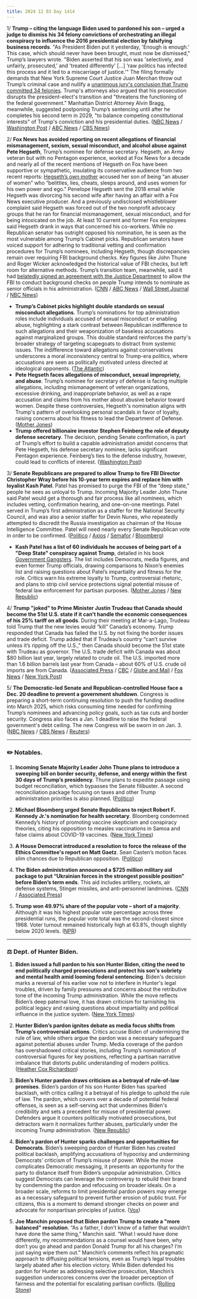 ```yaml
---
title: 2024 12 03 Day 1414
---
```


1/ **Trump – citing the language Biden used to pardoned his son – urged a judge to dismiss his 34 felony convictions of orchestrating an illegal conspiracy to influence the 2016 presidential election by falsifying business records**. "As President Biden put it yesterday, 'Enough is enough.' This case, which should never have been brought, must now be dismissed," Trump’s lawyers wrote. "Biden asserted that his son was 'selectively, and unfairly, prosecuted,' and 'treated differently' [...] ‘raw politics has infected this process and it led to a miscarriage of justice.'" The filing formally demands that New York Supreme Court Justice Juan Merchan throw out Trump’s criminal case and nullify a [unanimous jury's conclusion that Trump committed 34 felonies](https://whatthefuckjusthappenedtoday.com/2024/05/30/day-1227/#1-trump-a-former-u-s-president-and-t). Trump's attorneys also argued that his prosecution disrupts the president-elect's transition and "threatens the functioning of the federal government." Manhattan District Attorney Alvin Bragg, meanwhile, suggested postponing Trump’s sentencing until after he completes his second term in 2029, "to balance competing constitutional interests" of Trump's conviction and his presidential duties.
([NBC News](https://www.nbcnews.com/politics/donald-trump/trump-urges-judge-toss-hush-money-case-citing-hunter-biden-pardon-rcna182447) / [Washington Post](https://www.washingtonpost.com/national-security/2024/12/03/trump-hush-money-lawyers-court-motion/) / [ABC News](https://abcnews.go.com/US/citing-hunter-biden-pardon-trump-asks-judge-dismiss/story?id=116416307) / [CBS News](https://www.cbsnews.com/news/trump-hunter-biden-pardon-motion-to-dismiss-new-york-criminal-case/))

2/ **Fox News has avoided reporting on recent allegations of financial mismanagement, sexism, sexual misconduct, and alcohol abuse against Pete Hegseth**, Trump’s nominee for defense secretary. Hegseth, an Army veteran but with no Pentagon experience, worked at Fox News for a decade and nearly all of the recent mentions of Hegseth on Fox have been supportive or sympathetic, insulating its conservative audience from two recent reports: [Hegseth’s own mother](https://whatthefuckjusthappenedtoday.com/2024/12/02/day-1413/#3-trump%E2%80%99s-pick-to-lead-the-departmen) accused her son of being “an abuser of women” who “belittles, lies, cheats, sleeps around, and uses women for his own power and ego.” Penelope Hegseth sent the 2018 email while Hegseth was divorcing his second wife after having an affair with a Fox News executive producer. And a previously undisclosed whistleblower complaint said Hegseth was forced out of the two nonprofit advocacy groups that he ran for financial mismanagement, sexual misconduct, and for being intoxicated on the job. At least 10 current and former Fox employees said Hegseth drank in ways that concerned his co-workers. While no Republican senator has outright opposed his nomination, he is seen as the most vulnerable among Trump’s Cabinet picks. Republican senators have voiced support for adhering to traditional vetting and confirmation procedures for Trump’s nominees, including Hegseth, though discrepancies remain over requiring FBI background checks. Key figures like John Thune and Roger Wicker acknowledged the historical value of FBI checks, but left room for alternative methods. Trump’s transition team, meanwhile, said it had [belatedly signed an agreement with the Justice Department](https://www.nytimes.com/2024/12/03/us/trump-fbi-background-checks.html?smid=url-share) to allow the FBI to conduct background checks on people Trump intends to nominate as senior officials in his administration. ([CNN](https://www.cnn.com/2024/12/03/media/fox-news-ignores-pete-hegseth-controversies/index.html) / [ABC News](https://abcnews.go.com/Politics/gop-senators-seek-normal-process-confirm-trump-nominees/story?id=116406755) / [Wall Street Journal](https://www.wsj.com/politics/policy/pete-hegseths-controversies-threaten-to-derail-defense-secretary-bid-35b4c3bd) / [NBC News](https://www.nbcnews.com/politics/national-security/pete-hegseths-drinking-worried-colleagues-fox-news-sources-tell-nbc-ne-rcna181471))

* **Trump’s Cabinet picks highlight double standards on sexual misconduct allegations**. Trump’s nominations for top administration roles include individuals accused of sexual misconduct or enabling abuse, highlighting a stark contrast between Republican indifference to such allegations and their weaponization of baseless accusations against marginalized groups. This double standard reinforces the party's broader strategy of targeting scapegoats to distract from systemic issues. The indifference toward allegations against conservatives underscores a moral inconsistency central to Trump-era politics, where accusations are seen as politically motivated unless directed at ideological opponents. ([The Atlantic](https://www.theatlantic.com/politics/archive/2024/12/trump-cabinet-sexual-assault/680862/))
* **Pete Hegseth faces allegations of misconduct, sexual impropriety, and abuse**. Trump’s nominee for secretary of defense is facing multiple allegations, including mismanagement of veteran organizations, excessive drinking, and inappropriate behavior, as well as a rape accusation and claims from his mother about abusive behavior toward women. Despite these controversies, Hegseth's nomination aligns with Trump's pattern of overlooking personal scandals in favor of loyalty, raising concerns about his fitness to lead the Department of Defense. ([Mother Jones](https://www.motherjones.com/politics/2024/12/pete-hegseth-allegations/))
* **Trump offered billionaire investor Stephen Feinberg the role of deputy defense secretary**. The decision, pending Senate confirmation, is part of Trump’s effort to build a capable administration amidst concerns that Pete Hegseth, his defense secretary nominee, lacks significant Pentagon experience. Feinberg’s ties to the defense industry, however, could lead to conflicts of interest. ([Washington Post](https://www.washingtonpost.com/national-security/2024/12/03/trump-stephen-feinberg-pentagon-hegseth/))

3/ **Senate Republicans are prepared to allow Trump to fire FBI Director Christopher Wray before his 10-year term expires and replace him with loyalist Kash Patel**. Patel has promised to purge the FBI of the “deep state,” people he sees as unloyal to Trump. Incoming Majority Leader John Thune said Patel would get a thorough and fair process like all nominees, which includes vetting, confirmation hearing, and one-on-one meetings. Patel served in Trump’s first administration as a staffer for the National Security Council, and was also a senior staffer for Devin Nunes, who repeatedly attempted to discredit the Russia investigation as chairman of the House Intelligence Committee. Patel will need nearly every Senate Republican vote in order to be confirmed. ([Politico](https://www.politico.com/live-updates/2024/12/02/congress/how-gop-senators-view-patel-00192258) / [Axios](https://www.axios.com/2024/12/03/senate-republicans-kash-patel-fbi-confirmation) / [Semafor](https://www.semafor.com/article/12/02/2024/republicans-signal-readiness-to-let-trump-replace-wray-with-patel) / [Bloomberg](https://www.bloomberg.com/news/newsletters/2024-12-02/some-trump-nominees-may-test-his-hold-on-senate-republicans))

* **Kash Patel has a list of 60 individuals he accuses of being part of a "Deep State" conspiracy against Trump**, detailed in his book [Government Gangsters](https://amzn.to/4eVTovX). The list includes Democrats, media figures, and even former Trump officials, drawing comparisons to Nixon’s enemies list and raising questions about Patel’s impartiality and fitness for the role. Critics warn his extreme loyalty to Trump, controversial rhetoric, and plans to strip civil service protections signal potential misuse of federal law enforcement for partisan purposes. ([Mother Jones](https://www.motherjones.com/politics/2024/12/here-are-the-republicans-kash-patel-wants-to-target/) / [New Republic](https://newrepublic.com/article/188946/kash-patel-fbi-enemies-list))

4/ **Trump "joked" to Prime Minister Justin Trudeau that Canada should become the 51st U.S. state if it can't handle the economic consequences of his 25% tariff on all goods**. During their meeting at Mar-a-Lago, Trudeau told Trump that the new levies would “kill” Canada’s economy. Trump responded that Canada has failed the U.S. by not fixing the border issues and trade deficit. Trump added that if Trudeau’s country "can’t survive unless it’s ripping off the U.S.," then Canada should become the 51st state with Trudeau as governor. The U.S. trade deficit with Canada was about $80 billion last year, largely related to crude oil. The U.S. imported more than 1.6 billion barrels last year from Canada – about 60% of U.S. crude oil imports are from Canada. ([Associated Press](https://apnews.com/article/canada-trump-tariffs-trudeau-trade-opposition-border-5d3dbbb4a701bb1676ee588bfbf2396a) / [CBC](https://www.cbc.ca/news/politics/trudeua-poilievre-leader-briefing-mar-a-lago-1.7399534) / [Globe and Mail](https://www.theglobeandmail.com/world/us-politics/article-canada-could-be-51st-state-trump-joked-during-mar-a-lago-dinner-with/) / [Fox News](https://www.foxnews.com/politics/trump-suggests-canada-become-51st-state-after-trudeau-said-tariff-would-kill-economy-sources) / [New York Post](https://nypost.com/2024/12/02/us-news/trump-reportedly-told-justin-trudeau-that-canada-should-become-the-51st-state-if-they-cant-deal-with-tariffs/))

5/ **The Democratic-led Senate and Republican-controlled House face a Dec. 20 deadline to prevent a government shutdown**. Congress is preparing a short-term continuing resolution to push the funding deadline into March 2025, which risks consuming time needed for confirming Trump’s nominees and advancing policy goals, such as tax cuts and border security. Congress also faces a Jan. 1 deadline to raise the federal government's debt ceiling. The new Congress will be sworn in on Jan. 3. ([NBC News](https://www.nbcnews.com/politics/congress/congress-returns-confront-key-deadline-averting-shutdown-christmas-rcna182084) / [CBS News](https://www.cbsnews.com/news/congress-returns-2024-lame-duck/) / [Reuters](https://www.reuters.com/world/us/congress-returns-final-act-before-curtain-rises-new-trump-era-2024-12-02/))

---

### ✏️ Notables.

1. **Incoming Senate Majority Leader John Thune plans to introduce a sweeping bill on border security, defense, and energy within the first 30 days of Trump’s presidency**. Thune plans to expedite passage using budget reconciliation, which bypasses the Senate filibuster. A second reconciliation package focusing on taxes and other Trump administration priorities is also planned. ([Politico](https://www.politico.com/live-updates/2024/12/03/congress/thune-outlines-gop-agenda-00192379))

2. **Michael Bloomberg urged Senate Republicans to reject Robert F. Kennedy Jr.'s nomination for health secretary**. Bloomberg condemned Kennedy’s history of promoting vaccine skepticism and conspiracy theories, citing his opposition to measles vaccinations in Samoa and false claims about COVID-19 vaccines. ([New York Times](https://www.nytimes.com/2024/12/03/us/politics/bloomberg-rfk-jr-health.html))

3. **A House Democrat introduced a resolution to force the release of the Ethics Committee's report on Matt Gaetz**. Sean Casten’s motion faces slim chances due to Republican opposition. ([Politico](https://www.politico.com/live-updates/2024/12/03/congress/push-to-force-release-of-gaezt-ethics-report-00192393))

4. **The Biden administration announced a $725 million military aid package to put “Ukrainian forces in the strongest possible position” before Biden’s term ends**. This aid includes artillery, rockets, air defense systems, Stinger missiles, and anti-personnel landmines. ([CNN](https://www.cnn.com/2024/12/03/politics/biden-ukraine-aid-package/index.html) / [Associated Press](https://apnews.com/article/ukraine-russia-725-million-weapons-us-biden-38eaf70cad013d25cc7c505f7a3b6bcf))

5. **Trump won 49.97% share of the popular vote – short of a majority**. Although it was his highest popular vote percentage across three presidential runs, the popular vote total was the second-closest since 1968. Voter turnout remained historically high at 63.8%, though slightly below 2020 levels. ([NPR](https://www.npr.org/2024/12/03/nx-s1-5213810/2024-presidential-election-popular-vote-trump-kamala-harris))

---

### ⚖️ Dept. of Hunter Biden. 

1. **Biden issued a full pardon to his son Hunter Biden, citing the need to end politically charged prosecutions and protect his son's sobriety and mental health amid looming federal sentencing**. Biden's decision marks a reversal of his earlier vow not to interfere in Hunter's legal troubles, driven by family pressures and concerns about the retributive tone of the incoming Trump administration. While the move reflects Biden’s deep paternal love, it has drawn criticism for tarnishing his political legacy and raising questions about impartiality and political influence in the justice system. ([New York Times](https://www.nytimes.com/2024/12/02/us/politics/hunter-biden-pardon-decision.html))

2. **Hunter Biden’s pardon ignites debate as media focus shifts from Trump’s controversial actions**. Critics accuse Biden of undermining the rule of law, while others argue the pardon was a necessary safeguard against potential abuses under Trump. Media coverage of the pardon has overshadowed critical stories, including Trump’s nomination of controversial figures for key positions, reflecting a partisan narrative imbalance that distorts public understanding of modern politics. ([Heather Cox Richardson](https://heathercoxrichardson.substack.com/p/december-2-2024))

3. **Biden’s Hunter pardon draws criticism as a betrayal of rule-of-law promises**. Biden’s pardon of his son Hunter Biden has sparked backlash, with critics calling it a betrayal of his pledge to uphold the rule of law. The pardon, which covers over a decade of potential federal offenses, is seen as a self-serving act that undermines Biden's credibility and sets a precedent for misuse of presidential power. Defenders argue it counters politically motivated prosecutions, but detractors warn it normalizes further abuses, particularly under the incoming Trump administration. ([New Republic](https://newrepublic.com/article/188932/hunter-biden-pardon-cynical-mistake))

4. **Biden's pardon of Hunter sparks challenges and opportunities for Democrats**. Biden’s sweeping pardon of Hunter Biden has created political backlash, amplifying accusations of hypocrisy and undermining Democrats’ criticism of Trump’s misuse of power. While the move complicates Democratic messaging, it presents an opportunity for the party to distance itself from Biden’s unpopular administration. Critics suggest Democrats can leverage the controversy to rebuild their brand by condemning the pardon and refocusing on broader ideals. On a broader scale, reforms to limit presidential pardon powers may emerge as a necessary safeguard to prevent further erosion of public trust. For citizens, this is a moment to demand stronger checks on power and advocate for nonpartisan principles of justice. ([Vox](https://www.vox.com/politics/389206/hunter-biden-pardon-joe-biden-democrats-response))

5. **Joe Manchin proposed that Biden pardon Trump to create a "more balanced" resolution**. “As a father, I don’t know of a father that wouldn’t have done the same thing,” Manchin said. “What I would have done differently, my recommendations as a counsel would have been, why don’t you go ahead and pardon Donald Trump for all his charges? I’m just saying wipe them out.” Manchin’s comments reflect his pragmatic approach to diffusing political tensions, even as Trump’s legal troubles largely abated after his election victory. While Biden defended his pardon for Hunter as addressing selective prosecution, Manchin’s suggestion underscores concerns over the broader perception of fairness and the potential for escalating partisan conflicts. ([Rolling Stone](https://www.rollingstone.com/politics/politics-news/manchin-biden-trump-pardon-1235189894/))


